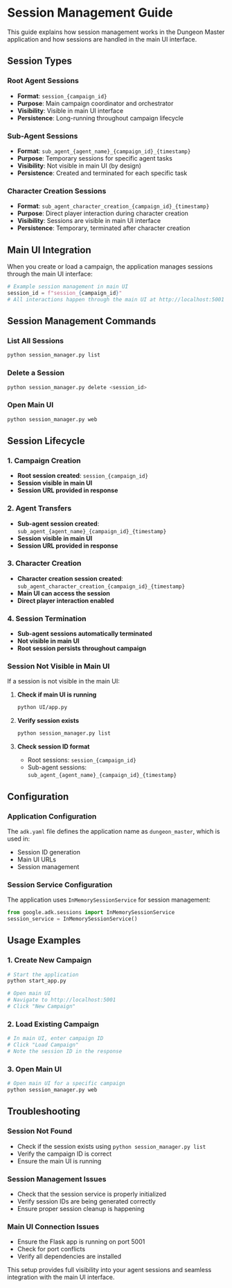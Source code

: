 # Session Management Guide

This guide explains how session management works in the Dungeon Master application and how sessions are handled in the main UI interface.

## Session Types

### Root Agent Sessions
- **Format**: `session_{campaign_id}`
- **Purpose**: Main campaign coordinator and orchestrator
- **Visibility**: Visible in main UI interface
- **Persistence**: Long-running throughout campaign lifecycle

### Sub-Agent Sessions
- **Format**: `sub_agent_{agent_name}_{campaign_id}_{timestamp}`
- **Purpose**: Temporary sessions for specific agent tasks
- **Visibility**: Not visible in main UI (by design)
- **Persistence**: Created and terminated for each specific task

### Character Creation Sessions
- **Format**: `sub_agent_character_creation_{campaign_id}_{timestamp}`
- **Purpose**: Direct player interaction during character creation
- **Visibility**: Sessions are visible in main UI interface
- **Persistence**: Temporary, terminated after character creation

## Main UI Integration

When you create or load a campaign, the application manages sessions through the main UI interface:

```python
# Example session management in main UI
session_id = f"session_{campaign_id}"
# All interactions happen through the main UI at http://localhost:5001
```

## Session Management Commands

### List All Sessions
```bash
python session_manager.py list
```

### Delete a Session
```bash
python session_manager.py delete <session_id>
```

### Open Main UI
```bash
python session_manager.py web
```

## Session Lifecycle

### 1. Campaign Creation
- **Root session created**: `session_{campaign_id}`
- **Session visible in main UI**
- **Session URL provided in response**

### 2. Agent Transfers
- **Sub-agent session created**: `sub_agent_{agent_name}_{campaign_id}_{timestamp}`
- **Session visible in main UI**
- **Session URL provided in response**

### 3. Character Creation
- **Character creation session created**: `sub_agent_character_creation_{campaign_id}_{timestamp}`
- **Main UI can access the session**
- **Direct player interaction enabled**

### 4. Session Termination
- **Sub-agent sessions automatically terminated**
- **Not visible in main UI**
- **Root session persists throughout campaign**

### Session Not Visible in Main UI

If a session is not visible in the main UI:

1. **Check if main UI is running**
   ```bash
   python UI/app.py
   ```

2. **Verify session exists**
   ```bash
   python session_manager.py list
   ```

3. **Check session ID format**
   - Root sessions: `session_{campaign_id}`
   - Sub-agent sessions: `sub_agent_{agent_name}_{campaign_id}_{timestamp}`

## Configuration

### Application Configuration

The `adk.yaml` file defines the application name as `dungeon_master`, which is used in:

- Session ID generation
- Main UI URLs
- Session management

### Session Service Configuration

The application uses `InMemorySessionService` for session management:

```python
from google.adk.sessions import InMemorySessionService
session_service = InMemorySessionService()
```

## Usage Examples

### 1. Create New Campaign
```bash
# Start the application
python start_app.py

# Open main UI
# Navigate to http://localhost:5001
# Click "New Campaign"
```

### 2. Load Existing Campaign
```bash
# In main UI, enter campaign ID
# Click "Load Campaign"
# Note the session ID in the response
```

### 3. Open Main UI
```bash
# Open main UI for a specific campaign
python session_manager.py web
```

## Troubleshooting

### Session Not Found
- Check if the session exists using `python session_manager.py list`
- Verify the campaign ID is correct
- Ensure the main UI is running

### Session Management Issues
- Check that the session service is properly initialized
- Verify session IDs are being generated correctly
- Ensure proper session cleanup is happening

### Main UI Connection Issues
- Ensure the Flask app is running on port 5001
- Check for port conflicts
- Verify all dependencies are installed

This setup provides full visibility into your agent sessions and seamless integration with the main UI interface. 